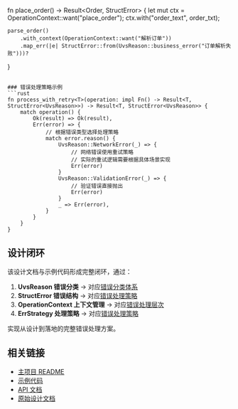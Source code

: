 fn place_order() -> Result<Order, StructError<UvsReason>> {
    let mut ctx = OperationContext::want("place_order");
    ctx.with("order_text", order_txt);

    parse_order()
        .with_context(OperationContext::want("解析订单"))
        .map_err(|e| StructError::from(UvsReason::business_error("订单解析失败")))?
}
```

### 错误处理策略示例
```rust
fn process_with_retry<T>(operation: impl Fn() -> Result<T, StructError<UvsReason>>) -> Result<T, StructError<UvsReason>> {
    match operation() {
        Ok(result) => Ok(result),
        Err(error) => {
            // 根据错误类型选择处理策略
            match error.reason() {
                UvsReason::NetworkError(_) => {
                    // 网络错误使用重试策略
                    // 实际的重试逻辑需要根据具体场景实现
                    Err(error)
                }
                UvsReason::ValidationError(_) => {
                    // 验证错误直接抛出
                    Err(error)
                }
                _ => Err(error),
            }
        }
    }
}
```

## 设计闭环

该设计文档与示例代码形成完整闭环，通过：

1. **UvsReason 错误分类** → 对应[错误分类体系](./01-error-classification.md)
2. **StructError 错误结构** → 对应[错误处理策略](./02-handling-strategies.md)
3. **OperationContext 上下文管理** → 对应[错误处理层次](./04-handling-layers.md)
4. **ErrStrategy 处理策略** → 对应[错误处理策略](./02-handling-strategies.md)

实现从设计到落地的完整错误处理方案。

## 相关链接

- [主项目 README](../../README.md)
- [示例代码](../../examples/)
- [API 文档](../../src/)
- [原始设计文档](../../error-design.md)